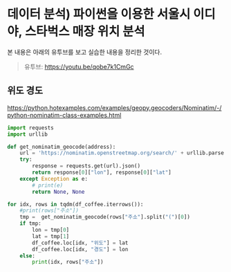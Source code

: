 # 데이터 분석) 파이썬을 이용한 서울시 이디야, 스타벅스 매장 위치 분석

본 내용은 아래의 유투브를 보고 실습한 내용을 정리한 것이다.

> 유투브: https://youtu.be/qobe7k1CmGc
> 


## 위도 경도

https://python.hotexamples.com/examples/geopy.geocoders/Nominatim/-/python-nominatim-class-examples.html

```python
import requests
import urllib

def get_nominatim_geocode(address):
    url = 'https://nominatim.openstreetmap.org/search/' + urllib.parse.quote(address) + '?format=json'
    try:
        response = requests.get(url).json()
        return response[0]["lon"], response[0]["lat"]
    except Exception as e:
        # print(e)
        return None, None

for idx, rows in tqdm(df_coffee.iterrows()):
    #print(rows["주소"])
    tmp =  get_nominatim_geocode(rows["주소"].split("(")[0])
    if tmp:
        lon = tmp[0]
        lat = tmp[1]
        df_coffee.loc[idx, "위도"] = lat
        df_coffee.loc[idx, "경도"] = lon    
    else:
        print(idx, rows["주소"])
    
```
